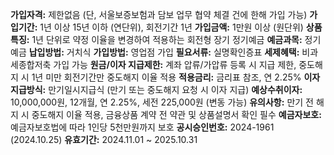 **가입자격:** 제한없음 (단, 서울보증보험과 담보 업무 협약 체결 건에 한해 가입 가능) 
**가입기간:** 1년 이상 15년 이하 (연단위), 회전기간 1년 
**가입금액:** 1만원 이상 (원단위) 
**상품특징:** 1년 단위로 약정 이율을 변경하여 적용하는 회전형 장기 정기예금 
**예금과목:** 정기예금 
**납입방법:** 거치식 
**가입방법:** 영업점 가입 
**필요서류:** 실명확인증표 
**세제혜택:** 비과세종합저축 가입 가능 
**원금/이자 지급제한:** 계좌 압류/가압류 등록 시 지급 제한, 중도해지 시 1년 미만 회전기간만 중도해지 이율 적용 
**적용금리:** 금리표 참조, 연 2.25% 
**이자지급방식:** 만기일시지급식 (만기 또는 중도해지 요청 시 이자 지급) 
**예상수취이자:** 10,000,000원, 12개월, 연 2.25%, 세전 225,000원 (변동 가능) 
**유의사항:** 만기 전 해지 시 중도해지 이율 적용, 금융상품 계약 전 약관 및 상품설명서 확인 필수 
**예금자보호:** 예금자보호법에 따라 1인당 5천만원까지 보호 
**공시승인번호:** 2024-1961 (2024.10.25) 
**유효기간:** 2024.11.01 ~ 2025.10.31